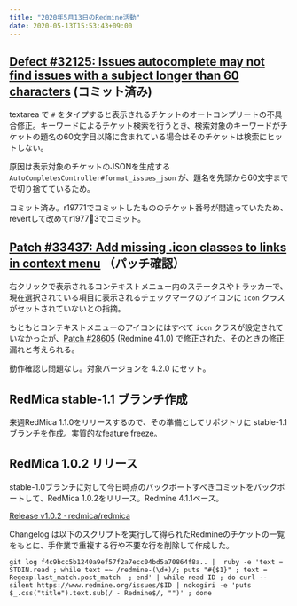 ```yaml
---
title: "2020年5月13日のRedmine活動"
date: 2020-05-13T15:53:43+09:00
---
```


## [Defect #32125: Issues autocomplete may not find issues with a subject longer than 60 characters](https://www.redmine.org/issues/32125) (コミット済み)

textarea で `#` をタイプすると表示されるチケットのオートコンプリートの不具合修正。キーワードによるチケット検索を行うとき、検索対象のキーワードがチケットの題名の60文字目以降に含まれている場合はそのチケットは検索にヒットしない。

原因は表示対象のチケットのJSONを生成する `AutoCompletesController#format_issues_json` が、題名を先頭から60文字までで切り捨てているため。

コミット済み。r19771でコミットしたもののチケット番号が間違っていたため、revertして改めてr19773でコミット。

## [Patch #33437: Add missing .icon classes to links in context menu](https://www.redmine.org/issues/33437) （パッチ確認）

右クリックで表示されるコンテキストメニュー内のステータスやトラッカーで、現在選択されている項目に表示されるチェックマークのアイコンに `icon` クラスがセットされていないとの指摘。

もともとコンテキストメニューのアイコンにはすべて `icon` クラスが設定されていなかったが、[Patch #28605](https://www.redmine.org/issues/28605) (Redmine 4.1.0) で修正された。そのときの修正漏れと考えられる。

動作確認し問題なし。対象バージョンを 4.2.0 にセット。

## RedMica stable-1.1 ブランチ作成

来週RedMica 1.1.0をリリースするので、その準備としてリポジトリに stable-1.1 ブランチを作成。実質的なfeature freeze。

## RedMica 1.0.2 リリース

stable-1.0ブランチに対して今日時点のバックポートすべきコミットをバックポートして、RedMica 1.0.2をリリース。Redmine 4.1.1ベース。

[Release v1.0.2 · redmica/redmica](https://github.com/redmica/redmica/releases/tag/v1.0.2)

Changelog は以下のスクリプトを実行して得られたRedmineのチケットの一覧をもとに、手作業で重複する行や不要な行を削除して作成した。

``` shell
git log f4c9bcc5b1240a9ef57f2a7ecc04bd5a70864f8a.. |  ruby -e 'text = STDIN.read ; while text =~ /redmine-(\d+)/; puts "#{$1}" ; text = Regexp.last_match.post_match  ; end' | while read ID ; do curl --silent https://www.redmine.org/issues/$ID | nokogiri -e 'puts $_.css("title").text.sub(/ - Redmine$/, "")' ; done 
```
